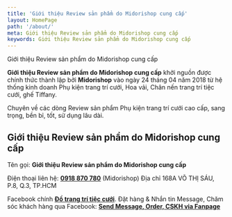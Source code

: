 ```yaml
---
title: 'Giới thiệu Review sản phẩm do Midorishop cung cấp'
layout: HomePage
path: '/about/'
meta: Giới thiệu Review sản phẩm do Midorishop cung cấp
keywords: Giới thiệu Review sản phẩm do Midorishop cung cấp
---
```


Giới thiệu Review sản phẩm do Midorishop cung cấp

**Giới thiệu Review sản phẩm do Midorishop cung cấp** khởi nguồn được chính thức thành lập bởi **Midorishop** vào ngày 24 tháng 04 năm 2018 từ hệ thống kinh doanh Phụ kiện trang trí cưới, Hoa vải, Chân nến trang trí tiệc cưới, ghế Tiffany.

Chuyên về các dòng Review sản phẩm Phụ kiện trang trí cưới cao cấp, sang trọng, bền bỉ, tốt, sử dụng lâu dài.

## Giới thiệu Review sản phẩm do Midorishop cung cấp

Tên gọi: **Giới thiệu Review sản phẩm do Midorishop cung cấp** 

Điện thoại liên hệ: [**0918 870 780**](tel:+84918870780) (Midorishop)
Địa chỉ 168A VÕ THỊ SÁU, P.8, Q.3, TP.HCM


Facebook chính  [**Đồ trang trí tiệc cưới**](https://www.facebook.com/dotrangtricuoi).
Đặt hàng & Nhắn tin Message, Chăm sóc khách hàng qua Facebook: [**Send Message, Order, CSKH via Fanpage**](https://www.facebook.com/dotrangtricuoi)
